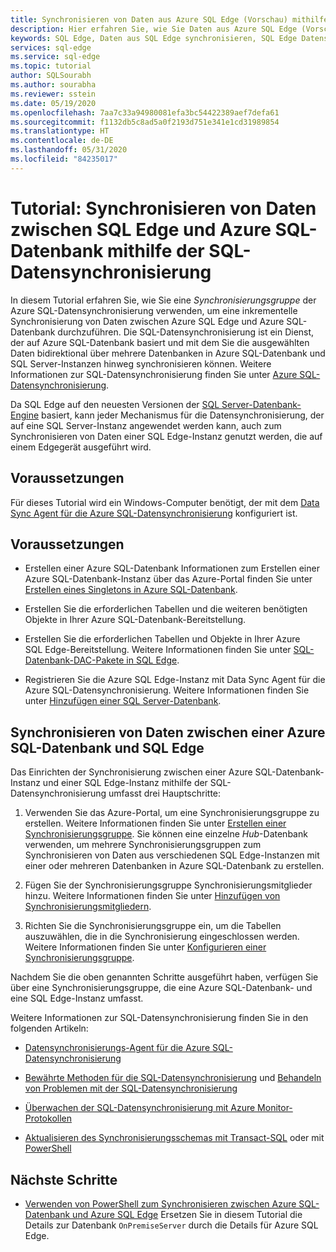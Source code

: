 ```yaml
---
title: Synchronisieren von Daten aus Azure SQL Edge (Vorschau) mithilfe der SQL-Datensynchronisierung
description: Hier erfahren Sie, wie Sie Daten aus Azure SQL Edge (Vorschau) mithilfe der Azure SQL-Datensynchronisierung synchronisieren.
keywords: SQL Edge, Daten aus SQL Edge synchronisieren, SQL Edge Datensynchronisierung
services: sql-edge
ms.service: sql-edge
ms.topic: tutorial
author: SQLSourabh
ms.author: sourabha
ms.reviewer: sstein
ms.date: 05/19/2020
ms.openlocfilehash: 7aa7c33a94980081efa3bc54422389aef7defa61
ms.sourcegitcommit: f1132db5c8ad5a0f2193d751e341e1cd31989854
ms.translationtype: HT
ms.contentlocale: de-DE
ms.lasthandoff: 05/31/2020
ms.locfileid: "84235017"
---
```

# <a name="tutorial-sync-data-from-sql-edge-to-azure-sql-database-by-using-sql-data-sync"></a>Tutorial: Synchronisieren von Daten zwischen SQL Edge und Azure SQL-Datenbank mithilfe der SQL-Datensynchronisierung


In diesem Tutorial erfahren Sie, wie Sie eine *Synchronisierungsgruppe* der Azure SQL-Datensynchronisierung verwenden, um eine inkrementelle Synchronisierung von Daten zwischen Azure SQL Edge und Azure SQL-Datenbank durchzuführen. Die SQL-Datensynchronisierung ist ein Dienst, der auf Azure SQL-Datenbank basiert und mit dem Sie die ausgewählten Daten bidirektional über mehrere Datenbanken in Azure SQL-Datenbank und SQL Server-Instanzen hinweg synchronisieren können. Weitere Informationen zur SQL-Datensynchronisierung finden Sie unter [Azure SQL-Datensynchronisierung](../azure-sql/database/sql-data-sync-data-sql-server-sql-database.md).

Da SQL Edge auf den neuesten Versionen der [SQL Server-Datenbank-Engine](/sql/sql-server/sql-server-technical-documentation/) basiert, kann jeder Mechanismus für die Datensynchronisierung, der auf eine SQL Server-Instanz angewendet werden kann, auch zum Synchronisieren von Daten einer SQL Edge-Instanz genutzt werden, die auf einem Edgegerät ausgeführt wird.

## <a name="prerequisites"></a>Voraussetzungen

Für dieses Tutorial wird ein Windows-Computer benötigt, der mit dem [Data Sync Agent für die Azure SQL-Datensynchronisierung](../azure-sql/database/sql-data-sync-agent-overview.md) konfiguriert ist.

## <a name="before-you-begin"></a>Voraussetzungen

* Erstellen einer Azure SQL-Datenbank Informationen zum Erstellen einer Azure SQL-Datenbank-Instanz über das Azure-Portal finden Sie unter [Erstellen eines Singletons in Azure SQL-Datenbank](../azure-sql/database/single-database-create-quickstart.md?tabs=azure-portal).

* Erstellen Sie die erforderlichen Tabellen und die weiteren benötigten Objekte in Ihrer Azure SQL-Datenbank-Bereitstellung.

* Erstellen Sie die erforderlichen Tabellen und Objekte in Ihrer Azure SQL Edge-Bereitstellung. Weitere Informationen finden Sie unter [SQL-Datenbank-DAC-Pakete in SQL Edge](deploy-dacpac.md).

* Registrieren Sie die Azure SQL Edge-Instanz mit Data Sync Agent für die Azure SQL-Datensynchronisierung. Weitere Informationen finden Sie unter [Hinzufügen einer SQL Server-Datenbank](../azure-sql/database/sql-data-sync-sql-server-configure.md#add-on-prem).

## <a name="sync-data-between-an-azure-sql-database-and-sql-edge"></a>Synchronisieren von Daten zwischen einer Azure SQL-Datenbank und SQL Edge

Das Einrichten der Synchronisierung zwischen einer Azure SQL-Datenbank-Instanz und einer SQL Edge-Instanz mithilfe der SQL-Datensynchronisierung umfasst drei Hauptschritte:  


1. Verwenden Sie das Azure-Portal, um eine Synchronisierungsgruppe zu erstellen. Weitere Informationen finden Sie unter [Erstellen einer Synchronisierungsgruppe](../azure-sql/database/sql-data-sync-sql-server-configure.md#create-sync-group). Sie können eine einzelne *Hub*-Datenbank verwenden, um mehrere Synchronisierungsgruppen zum Synchronisieren von Daten aus verschiedenen SQL Edge-Instanzen mit einer oder mehreren Datenbanken in Azure SQL-Datenbank zu erstellen. 

2. Fügen Sie der Synchronisierungsgruppe Synchronisierungsmitglieder hinzu. Weitere Informationen finden Sie unter [Hinzufügen von Synchronisierungsmitgliedern](../azure-sql/database/sql-data-sync-sql-server-configure.md#add-sync-members).

3. Richten Sie die Synchronisierungsgruppe ein, um die Tabellen auszuwählen, die in die Synchronisierung eingeschlossen werden. Weitere Informationen finden Sie unter [Konfigurieren einer Synchronisierungsgruppe](../azure-sql/database/sql-data-sync-sql-server-configure.md#add-sync-members).

Nachdem Sie die oben genannten Schritte ausgeführt haben, verfügen Sie über eine Synchronisierungsgruppe, die eine Azure SQL-Datenbank- und eine SQL Edge-Instanz umfasst.

Weitere Informationen zur SQL-Datensynchronisierung finden Sie in den folgenden Artikeln:

* [Datensynchronisierungs-Agent für die Azure SQL-Datensynchronisierung](../azure-sql/database/sql-data-sync-agent-overview.md)

* [Bewährte Methoden für die SQL-Datensynchronisierung](../azure-sql/database/sql-data-sync-best-practices.md) und [Behandeln von Problemen mit der SQL-Datensynchronisierung](../azure-sql/database/sql-data-sync-troubleshoot.md)

* [Überwachen der SQL-Datensynchronisierung mit Azure Monitor-Protokollen](../azure-sql/database/sql-data-sync-monitor-sync.md)

* [Aktualisieren des Synchronisierungsschemas mit Transact-SQL](../azure-sql/database/sql-data-sync-update-sync-schema.md) oder mit [PowerShell](../azure-sql/database/scripts/update-sync-schema-in-sync-group.md)

## <a name="next-steps"></a>Nächste Schritte


* [Verwenden von PowerShell zum Synchronisieren zwischen Azure SQL-Datenbank und Azure SQL Edge](../azure-sql/database/scripts/sql-data-sync-sync-data-between-azure-onprem.md) Ersetzen Sie in diesem Tutorial die Details zur Datenbank `OnPremiseServer` durch die Details für Azure SQL Edge.
